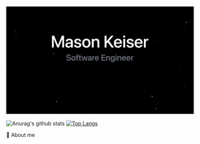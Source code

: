 <!--
**mason-keiser/mason-keiser** is a ✨ _special_ ✨ repository because its `README.md` (this file) appears on your GitHub profile.

Here are some ideas to get you started:

- 🔭 I’m currently working on ...
- 🌱 I’m currently learning ...
- 👯 I’m looking to collaborate on ...
- 🤔 I’m looking for help with ...
- 💬 Ask me about ...
- 📫 How to reach me: ...
- 😄 Pronouns: ...
- ⚡ Fun fact: ...
-->

![](mainpage.png)


![Anurag's github stats](https://github-readme-stats.vercel.app/api?username=mason-keiser&show_icons=true&hide=contribs,issues&theme=vue&card_width=50)                                                                                                                                                                              [![Top Langs](https://github-readme-stats.vercel.app/api/top-langs/?username=mason-keiser&layout=compact&theme=vue&card_width=50)](https://github.com/anuraghazra/github-readme-stats)



💬 About me

  
